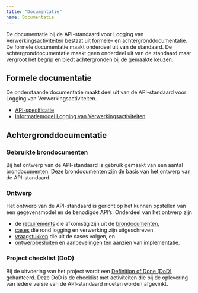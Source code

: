 ```yaml
---
title: "Documentatie"
name: Documentatie
---
```

De documentatie bij de API-standaard voor Logging van Verwerkingsactiviteiten bestaat uit formele- en achtergronddocumentatie. De formele documentatie maakt onderdeel uit van de standaard. De achtergronddocumentatie maakt geen onderdeel uit van de standaard maar vergroot het begrip en biedt achtergronden bij de gemaakte keuzen.

## Formele documentatie
De onderstaande documentatie maakt deel uit van de API-standaard voor Logging van Verwerkingsactiviteiten.

- [API-specificatie]()
- [Informatiemodel Logging van Verwerkingsactiviteiten]()

## Achtergronddocumentatie

### Gebruikte brondocumenten
Bij het ontwerp van de API-standaard is gebruik gemaakt van een aantal [brondocumenten](../achtergronddocumentatie/ontwerp/brondocumenten). Deze brondocumenten zijn de basis van het ontwerp van de API-standaard.

### Ontwerp
Het ontwerp van de API-standaard is gericht op het kunnen opstellen van een gegevensmodel en de benodigde API’s. Onderdeel van het ontwerp zijn 
- de [requirements](../achtergronddocumentatie/ontwerp/requirements) die afkomstig zijn uit de [brondocumenten](../achtergronddocumentatie/ontwerp/brondocumenten),
- [cases](../achtergronddocumentatie/ontwerp/ontwerpcases) die rond logging en verwerking zijn uitgeschreven 
- [vraagstukken](../achtergronddocumentatie/ontwerp/vraagstukken) die uit de cases volgen, en 
- [ontwerpbesluiten](../achtergronddocumentatie/ontwerp/ontwerpbesluiten) en [aanbevelingen](../achtergronddocumentatie/ontwerp/aanbevelingen) ten aanzien van implementatie.

### Project checklist (DoD)
Bij de uitvoering van het project wordt een [Definition of Done (DoD)](../achtergronddocumentatie/definition_of_done) gehanteerd. Deze DoD is de checklist met activiteiten die bij de oplevering van iedere versie van de API-standaard moeten worden afgevinkt. 
